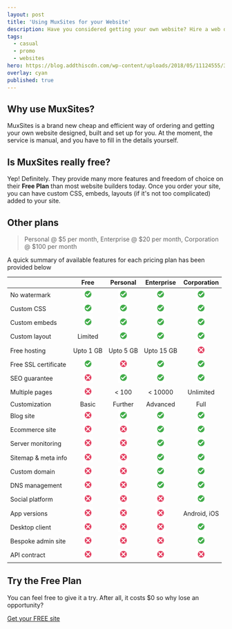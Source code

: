 ```yaml
---
layout: post
title: 'Using MuxSites for your Website'
description: Have you considered getting your own website? Hire a web developer for $0 and onwards!
tags:
  - casual
  - promo
  - websites
hero: https://blog.addthiscdn.com/wp-content/uploads/2018/05/11124555/3-Things-Great-Websites-Have-in-Common1-672x372.png
overlay: cyan
published: true
---
```


## Why use MuxSites?
MuxSites is a brand new cheap and efficient way of ordering and getting your own website designed, built and set up for you. At the moment, the service is manual, and you have to fill in the details yourself.

## Is MuxSites really free?
Yep! Definitely. They provide many more features and freedom of choice on their **Free Plan** than most website builders today. Once you order your site, you can have custom CSS, embeds, layouts (if it's not too complicated) added to your site.

<!-- A summary of the **Free Plan** on MuxSites :
![](../images/circletick.png) No watermark
![](../images/circletick.png) Custom CSS
![](../images/circletick.png) Custom embeds
![](../images/circletick.png) Custom layout (depends on complexity)
![](../images/circletick.png) Free hosting (upto 1 GB)
![](../images/circletick.png) Free subdomain `[yoursitename].muxsites.com`, e.g. detalk.muxsites.com, amrella.muxsites.com
![](../images/circlecross.png) Free SSL certificate (https)
![](../images/circlecross.png) SEO guarantee
![](../images/circlecross.png) Multiple pages
![](../images/circlecross.png) Further customization -->

## Other plans
> Personal @ $5 per month, Enterprise @ $20 per month, Corporation @ $100 per month

A quick summary of available features for each pricing plan has been provided below

| | Free | Personal | Enterprise | Corporation |
|     :---      |     :---:      |     :---:      |     :---:     |     :---:     |
| No watermark   | ![](../images/circletick.png)     | ![](../images/circletick.png)    | ![](../images/circletick.png) | ![](../images/circletick.png) |
| Custom CSS     | ![](../images/circletick.png) | ![](../images/circletick.png) | ![](../images/circletick.png) | ![](../images/circletick.png) |
| Custom embeds     | ![](../images/circletick.png) | ![](../images/circletick.png) | ![](../images/circletick.png) | ![](../images/circletick.png) |
| Custom layout     | Limited | ![](../images/circletick.png) | ![](../images/circletick.png) | ![](../images/circletick.png) |
| Free hosting | Upto 1 GB | Upto 5 GB | Upto 15 GB | ![](../images/circlecross.png) |
| Free SSL certificate | ![](../images/circletick.png) | ![](../images/circlecross.png) | ![](../images/circletick.png) | ![](../images/circletick.png) |
| SEO guarantee | ![](../images/circlecross.png) | ![](../images/circletick.png) | ![](../images/circletick.png) | ![](../images/circletick.png) |
| Multiple pages | ![](../images/circlecross.png) | < 100 | < 10000 | Unlimited |
| Customization | Basic | Further | Advanced | Full |
| Blog site | ![](../images/circlecross.png) | ![](../images/circletick.png) | ![](../images/circletick.png) | ![](../images/circletick.png) |
| Ecommerce site | ![](../images/circlecross.png) | ![](../images/circlecross.png) | ![](../images/circletick.png) | ![](../images/circletick.png) |
| Server monitoring | ![](../images/circlecross.png) | ![](../images/circlecross.png) | ![](../images/circletick.png) | ![](../images/circletick.png) |
| Sitemap & meta info | ![](../images/circlecross.png) | ![](../images/circlecross.png) | ![](../images/circletick.png) | ![](../images/circletick.png) |
| Custom domain | ![](../images/circlecross.png) | ![](../images/circlecross.png) | ![](../images/circletick.png) | ![](../images/circletick.png) |
| DNS management | ![](../images/circlecross.png) | ![](../images/circlecross.png) | ![](../images/circletick.png) | ![](../images/circletick.png) |
| Social platform | ![](../images/circlecross.png) | ![](../images/circlecross.png) | ![](../images/circlecross.png) | ![](../images/circletick.png) |
| App versions | ![](../images/circlecross.png) | ![](../images/circlecross.png) | ![](../images/circlecross.png) | Android, iOS |
| Desktop client | ![](../images/circlecross.png) | ![](../images/circlecross.png) | ![](../images/circlecross.png) | ![](../images/circletick.png) |
| Bespoke admin site | ![](../images/circlecross.png) | ![](../images/circlecross.png) | ![](../images/circlecross.png) | ![](../images/circletick.png) |
| API contract | ![](../images/circlecross.png) | ![](../images/circlecross.png) | ![](../images/circlecross.png) | ![](../images/circlecross.png) |

<!-- ![](../images/circletick.png) Everything from **Free**
![](../images/circletick.png) SEO guarantee
![](../images/circletick.png) Multiple pages
![](../images/circletick.png) Blog site
![](../images/circletick.png) Hosting (upto 5 GB)
![](../images/circletick.png) Further customization
![](../images/circlecross.png) Ecommerce site
![](../images/circlecross.png) Server monitoring
![](../images/circlecross.png) Sitemap and meta info



* ![](../images/circletick.png) Everything from **Personal**
* ![](../images/circletick.png) Hosting (upto 15 GB)
* ![](../images/circletick.png) Ecommerce site
* ![](../images/circletick.png) Full customization
* ![](../images/circletick.png) Server monitoring
* ![](../images/circletick.png) Sitemap and meta info
* ![](../images/circletick.png) Custom domain (`[anyname].com`,`[anyname].org`)
* ![](../images/circletick.png) DNS management
* ![](../images/circlecross.png) Social platform
* ![](../images/circlecross.png) App versions
* ![](../images/circlecross.png) Bespoke admin software/site



![](../images/circletick.png) Everything from **Enterprise**
![](../images/circletick.png) Social platform
![](../images/circletick.png) Webapp included
![](../images/circletick.png) Android app version
![](../images/circletick.png) iOS app version
![](../images/circletick.png) Desktop client
![](../images/circletick.png) Bespoke admin software/site
![](../images/circletick.png) Any extra features -->

## Try the Free Plan
You can feel free to give it a try. After all, it costs $0 so why lose an opportunity?

[Get your FREE site](https://muxworks.gumroad.com/l/free-site)
